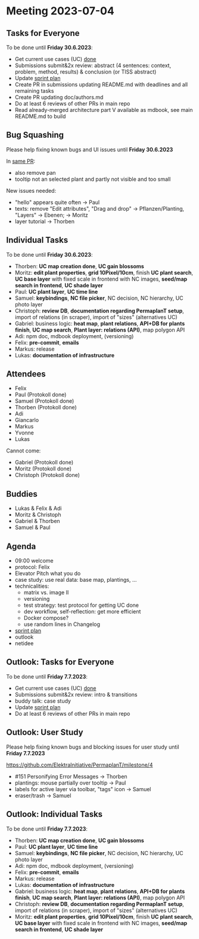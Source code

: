 # Meeting 2023-07-04

## Tasks for Everyone

To be done until **Friday 30.6.2023**:

- Get current use cases (UC) [done](doc/usecases/README.md)
- Submissions submit&2x review: abstract (4 sentences: context, problem, method, results) & conclusion (or TISS abstract)
- Update [sprint plan](https://github.com/orgs/ElektraInitiative/projects/4/)
- Create PR in submissions updating README.md with deadlines and all remaining tasks
- Create PR updating doc/authors.md
- Do at least 6 reviews of other PRs in main repo
- Read already-merged architecture part V available as mdbook, see main README.md to build

## Bug Squashing

Please help fixing known bugs and UI issues until **Friday 30.6.2023**

In [same PR](https://github.com/ElektraInitiative/PermaplanT/pull/497):

- also remove pan
- tooltip not an selected plant and partly not visible and too small

New issues needed:

- "hello" appears quite often -> Paul
- texts: remove "Edit attributes", "Drag and drop" -> Pflanzen/Planting, "Layers" -> Ebenen; -> Moritz
- layer tutorial -> Thorben

## Individual Tasks

To be done until **Friday 30.6.2023**:

- Thorben: **UC map creation done**, **UC gain blossoms**
- Moritz: **edit plant properties**, **grid 10Pixel/10cm**, finish **UC plant search**, **UC base layer** with fixed scale in frontend with NC images, **seed/map search in frontend**, **UC shade layer**
- Paul: **UC plant layer**, **UC time line**
- Samuel: **keybindings**, **NC file picker**, NC decision, NC hierarchy, UC photo layer
- Christoph: **review DB**, **documentation regarding PermaplanT setup**, import of relations (in scraper), import of "sizes" (alternatives UC)
- Gabriel: business logic: **heat map**, **plant relations**, **API+DB for plants finish**, **UC map search**, **Plant layer: relations (API)**, map polygon API
- Adi: npm doc, mdbook deployment, (versioning)
- Felix: **pre-commit**, **emails**
- Markus: release
- Lukas: **documentation of infrastructure**

## Attendees

- Felix
- Paul (Protokoll done)
- Samuel (Protokoll done)
- Thorben (Protokoll done)
- Adi
- Giancarlo
- Markus
- Yvonne
- Lukas

Cannot come:

- Gabriel (Protokoll done)
- Moritz (Protokoll done)
- Christoph (Protokoll done)

## Buddies

- Lukas & Felix & Adi
- Moritz & Christoph
- Gabriel & Thorben
- Samuel & Paul

## Agenda

- 09:00 welcome
- protocol: Felix
- Elevator Pitch what you do
- case study: use real data: base map, plantings, ...
- technicalities:
  - matrix vs. image II
  - versioning
  - test strategy: test protocol for getting UC done
  - dev workflow, self-reflection: get more efficient
  - Docker compose?
  - use random lines in Changelog
- [sprint plan](https://github.com/orgs/ElektraInitiative/projects/4/)
- outlook
- netidee

## Outlook: Tasks for Everyone

To be done until **Friday 7.7.2023**:

- Get current use cases (UC) [done](doc/usecases/README.md)
- Submissions submit&2x review: intro & transitions
- buddy talk: case study
- Update [sprint plan](https://github.com/orgs/ElektraInitiative/projects/4/)
- Do at least 6 reviews of other PRs in main repo

## Outlook: User Study

Please help fixing known bugs and blocking issues for user study until **Friday 7.7.2023**

https://github.com/ElektraInitiative/PermaplanT/milestone/4

- #151 Personifying Error Messages -> Thorben
- plantings: mouse partially over tooltip -> Paul
- labels for active layer via toolbar, "tags" icon -> Samuel
- eraser/trash -> Samuel

## Outlook: Individual Tasks

To be done until **Friday 7.7.2023**:

- Thorben: **UC map creation done**, **UC gain blossoms**
- Paul: **UC plant layer**, **UC time line**
- Samuel: **keybindings**, **NC file picker**, NC decision, NC hierarchy, UC photo layer
- Adi: npm doc, mdbook deployment, (versioning)
- Felix: **pre-commit**, **emails**
- Markus: release
- Lukas: **documentation of infrastructure**
- Gabriel: business logic: **heat map**, **plant relations**, **API+DB for plants finish**, **UC map search**, **Plant layer: relations (API)**, map polygon API
- Christoph: **review DB**, **documentation regarding PermaplanT setup**, import of relations (in scraper), import of "sizes" (alternatives UC)
- Moritz: **edit plant properties**, **grid 10Pixel/10cm**, finish **UC plant search**, **UC base layer** with fixed scale in frontend with NC images, **seed/map search in frontend**, **UC shade layer**
